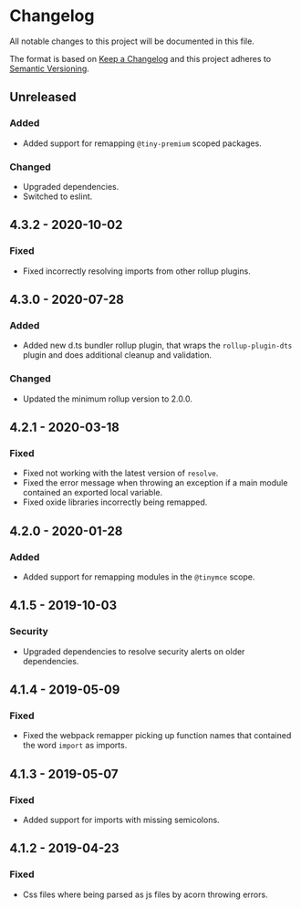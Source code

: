 # Changelog
All notable changes to this project will be documented in this file.

The format is based on [Keep a Changelog](http://keepachangelog.com/en/1.0.0/)
and this project adheres to [Semantic Versioning](http://semver.org/spec/v2.0.0.html).

## Unreleased

### Added
- Added support for remapping `@tiny-premium` scoped packages.

### Changed
- Upgraded dependencies.
- Switched to eslint.

## 4.3.2 - 2020-10-02

### Fixed
- Fixed incorrectly resolving imports from other rollup plugins.

## 4.3.0 - 2020-07-28

### Added
- Added new d.ts bundler rollup plugin, that wraps the `rollup-plugin-dts` plugin and does additional cleanup and validation.

### Changed
- Updated the minimum rollup version to 2.0.0.

## 4.2.1 - 2020-03-18

### Fixed
- Fixed not working with the latest version of `resolve`.
- Fixed the error message when throwing an exception if a main module contained an exported local variable.
- Fixed oxide libraries incorrectly being remapped.

## 4.2.0 - 2020-01-28

### Added
- Added support for remapping modules in the `@tinymce` scope.

## 4.1.5 - 2019-10-03

### Security
- Upgraded dependencies to resolve security alerts on older dependencies.

## 4.1.4 - 2019-05-09

### Fixed
- Fixed the webpack remapper picking up function names that contained the word `import` as imports.

## 4.1.3 - 2019-05-07

### Fixed
- Added support for imports with missing semicolons.

## 4.1.2 - 2019-04-23

### Fixed
- Css files where being parsed as js files by acorn throwing errors.
